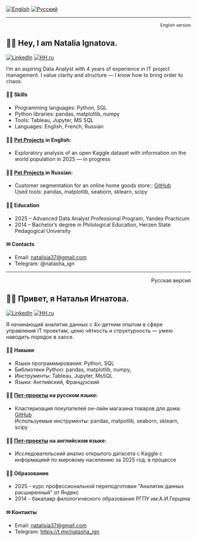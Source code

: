 
[![English](https://img.shields.io/badge/English-blue?style=for-the-badge)](#english-version)
[![Русский](https://img.shields.io/badge/Русский-darkgray?style=for-the-badge)](#русская-версия)



---
<p align="right">
  <small>English version</small>
</p>


## 🙋‍♀️ Hey, I am Natalia Ignatova.
[![LinkedIn](https://img.shields.io/badge/LinkedIn-0077B5?style=for-the-badge&logo=linkedin&logoColor=white)]([https://www.linkedin.com/in/твой_профиль](https://www.linkedin.com/in/natalia-ignatova-222aa688/)) [![HH.ru](https://img.shields.io/badge/HH.ru-darkgray?style=for-the-badge&logo=briefcase&logoColor=white)]([https://hh.ru/resume/твой_профиль](https://hh.ru/resume/35c1a4f0ff0f80ecd90039ed1f365366507737))


I’m an aspiring Data Analyst with 4 years of experience in IT project management.
I value clarity and structure — I know how to bring order to chaos.

#### 👩‍🔧 Skills

* Programming languages: Python, SQL
* Python libraries: pandas, matplotlib, numpy
* Tools: Tableau, Jupyter, MS SQL
* Languages: English, French, Russian

#### 👩‍💻  [Pet Projects](https://github.com/Natasha-ign/Pet-projects_EN) in English:
* Exploratory analysis of an open Kaggle dataset with information on the world population in 2025 — in progress

#### 👩‍💻  [Pet Projects](https://github.com/Natasha-ign/Pet-projects_RU) in Russian:
* Customer segmentation for an online home goods store::  [GitHub](https://github.com/Natasha-ign/Projects/blob/main/e-com_customer%20clusters/e-com_%D0%B2%D1%8B%D1%8F%D0%B2%D0%BB%D0%B5%D0%BD%D0%B8%D0%B5%20%D0%BF%D1%80%D0%BE%D1%84%D0%B8%D0%BB%D0%B5%D0%B9%20%D0%BF%D0%BE%D1%82%D1%80%D0%B5%D0%B1%D0%BB%D0%B5%D0%BD%D0%B8%D1%8F.ipynb)  
Used tools: pandas, matplotlib, seaborn, sklearn, scipy

#### 👩‍🎓 Education

* 2025 – Advanced Data Analyst Professional Program, Yandex Practicum
* 2014 – Bachelor’s degree in Philological Education, Herzen State Pedagogical University

#### ✉ Contacts

* Email: natalisia37@gmail.com
* Telegram: @natasha_ign



---

<p align="right">
</small>Русская версия</small>
</p>


## 🙋‍♀️ Привет, я Наталья Игнатова.
[![LinkedIn](https://img.shields.io/badge/LinkedIn-0077B5?style=for-the-badge&logo=linkedin&logoColor=white)]([https://www.linkedin.com/in/твой_профиль](https://www.linkedin.com/in/natalia-ignatova-222aa688/)) [![HH.ru](https://img.shields.io/badge/HH.ru-darkgray?style=for-the-badge&logo=briefcase&logoColor=white)]([https://hh.ru/resume/твой_профиль](https://hh.ru/resume/35c1a4f0ff0f80ecd90039ed1f365366507737))

Я начинающий аналитик данных с 4х-детним опытом в сфере управления IT проектам, ценю чёткость и структурность — умею наводить порядок в хаосе.  


#### 👩‍🔧 Навыки
* Языки программирования: Python, SQL
* Библиотеки Python: pandas, matplotlib, numpy, 
* Инструменты: Tableau, Jupyter, MsSQL
* Языки: Английский, Французский
  
#### 👩‍💻  [Пет-проекты](https://github.com/Natasha-ign/Pet-projects_RU) на русском языке:
* Кластеризация покупателей он-лайн магазина товаров для дома:  [GitHub](https://github.com/Natasha-ign/Projects/blob/main/e-com_customer%20clusters/e-com_%D0%B2%D1%8B%D1%8F%D0%B2%D0%BB%D0%B5%D0%BD%D0%B8%D0%B5%20%D0%BF%D1%80%D0%BE%D1%84%D0%B8%D0%BB%D0%B5%D0%B9%20%D0%BF%D0%BE%D1%82%D1%80%D0%B5%D0%B1%D0%BB%D0%B5%D0%BD%D0%B8%D1%8F.ipynb)  
Используемые инструменты: pandas, matpotlib, seaborn, sklearn, scipy

#### 👩‍💻  [Пет-проекты](https://github.com/Natasha-ign/Pet-projects_EN) на английском языке:
* Исследовательский анализ открытого датасета с Kaggle с информацией по мировому населению за 2025 год: в процессе



#### 👩‍🎓 Образование
 * 2025 - курс профессиональной переподготовки "Аналитик данных расширенный" от Яндекс
 * 2014 - бакалавр филологического образования РГПУ им.А.И.Герцена

#### ✉ Контакты
* Email: natalisia37@gmail.com
* Telegram: https://t.me/natasha_ign








